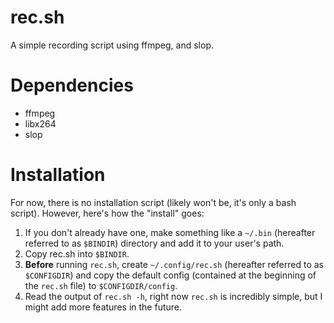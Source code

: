 # rec.sh
A simple recording script using ffmpeg, and slop. 

# Dependencies
- ffmpeg
- libx264
- slop

# Installation
For now, there is no installation script (likely won't be, it's only a bash script). However, here's how the "install" goes:
1. If you don't already have one, make something like a `~/.bin` (hereafter referred to as `$BINDIR`) directory and add it to your user's path.
2. Copy rec.sh into `$BINDIR`.
3. **Before** running `rec.sh`, create `~/.config/rec.sh` (hereafter referred to as `$CONFIGDIR`) and copy the default config (contained at the beginning of the `rec.sh` file) to `$CONFIGDIR/config`.
4. Read the output of `rec.sh -h`, right now `rec.sh` is incredibly simple, but I might add more features in the future.
